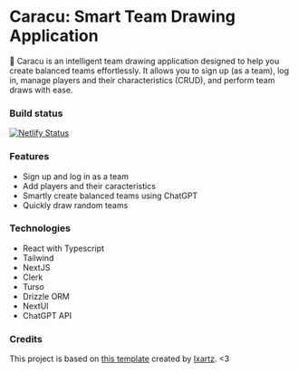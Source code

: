 # Caracu: Smart Team Drawing Application
🌟 Caracu is an intelligent team drawing application designed to help you create balanced teams effortlessly. 
It allows you to sign up (as a team), log in, manage players and their characteristics (CRUD), and perform team draws with ease.

### Build status
[![Netlify Status](https://api.netlify.com/api/v1/badges/1224f64e-8191-492f-a9a6-6414bd64af21/deploy-status)](https://app.netlify.com/sites/scintillating-vacherin-9841c3/deploys)

### Features
- Sign up and log in as a team
- Add players and their caracteristics
- Smartly create balanced teams using ChatGPT
- Quickly draw random teams

### Technologies
- React with Typescript
- Tailwind
- NextJS
- Clerk
- Turso
- Drizzle ORM
- NextUI
- ChatGPT API

### Credits
This project is based on [this template](https://github.com/ixartz/Next-js-Boilerplate) created by [Ixartz](https://github.com/ixartz). <3
